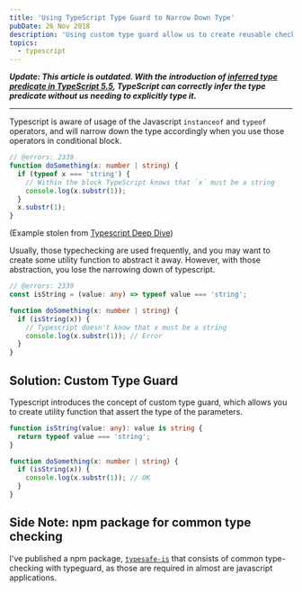 ```yaml
---
title: 'Using TypeScript Type Guard to Narrow Down Type'
pubDate: 26 Nov 2018
description: 'Using custom type guard allow us to create reusable checking that narrow down the type of a variable'
topics:
  - typescript
---
```


**_Update: This article is outdated. With the introduction of [inferred type predicate in TypeScript 5.5](https://devblogs.microsoft.com/typescript/announcing-typescript-5-5/#inferred-type-predicates), TypeScript can correctly infer the type predicate without us needing to explicitly type it._**

---

Typescript is aware of usage of the Javascript `instanceof` and `typeof` operators, and will narrow down the type accordingly when you use those operators in conditional block.

```ts twoslash
// @errors: 2339
function doSomething(x: number | string) {
  if (typeof x === 'string') {
    // Within the block TypeScript knows that `x` must be a string
    console.log(x.substr(1));
  }
  x.substr(1);
}
```

(Example stolen from [Typescript Deep Dive](https://basarat.gitbooks.io/typescript/docs/types/typeGuard.html))

Usually, those typechecking are used frequently, and you may want to create some utility function to abstract it away. However, with those abstraction, you lose the narrowing down of typescript.

```ts twoslash
// @errors: 2339
const isString = (value: any) => typeof value === 'string';

function doSomething(x: number | string) {
  if (isString(x)) {
    // Typescript doesn't know that x must be a string
    console.log(x.substr(1)); // Error
  }
}
```

## Solution: Custom Type Guard

Typescript introduces the concept of custom type guard, which allows you to create utility function that assert the type of the parameters.

```ts twoslash
function isString(value: any): value is string {
  return typeof value === 'string';
}

function doSomething(x: number | string) {
  if (isString(x)) {
    console.log(x.substr(1)); // OK
  }
}
```

## Side Note: npm package for common type checking

I've published a npm package, [`typesafe-is`](https://www.npmjs.com/package/typesafe-is) that consists of common type-checking with typeguard, as those are required in almost are javascript applications.
